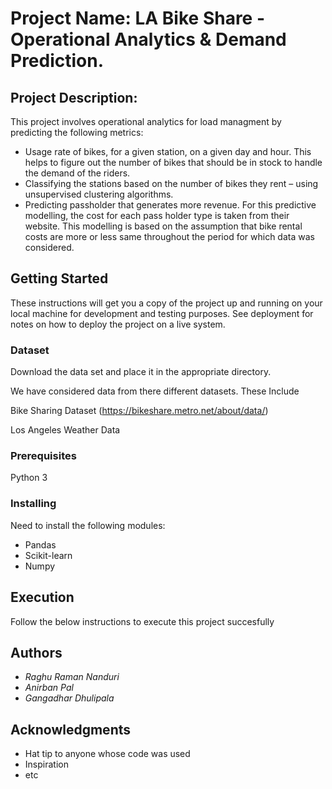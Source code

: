 # Project Name: LA Bike Share - Operational Analytics & Demand Prediction.

## Project Description: 

This project involves operational analytics for load managment by predicting the following metrics:

* Usage rate of bikes, for a given station, on a given day and hour. This helps to figure out the number of bikes that should be in stock to handle the demand of the riders.
* Classifying the stations based on the number of bikes they rent – using unsupervised clustering algorithms.
* Predicting passholder that generates more revenue. For this predictive modelling, the cost for each pass holder type is taken from their website. This modelling is based on the assumption that bike rental costs are more or less same throughout the period for which data was considered.


## Getting Started

These instructions will get you a copy of the project up and running on your local machine for development and testing purposes. See deployment for notes on how to deploy the project on a live system.


### Dataset

Download the data set and place it in the appropriate directory.

We have considered data from there different datasets. These Include

Bike Sharing Dataset (https://bikeshare.metro.net/about/data/)

Los Angeles Weather Data

### Prerequisites

Python 3


### Installing

Need to install the following modules:

* Pandas
* Scikit-learn
* Numpy


## Execution

Follow the below instructions to execute this project succesfully


## Authors

- *Raghu Raman Nanduri* 
- *Anirban Pal* 
- *Gangadhar Dhulipala* 


## Acknowledgments

* Hat tip to anyone whose code was used
* Inspiration
* etc

